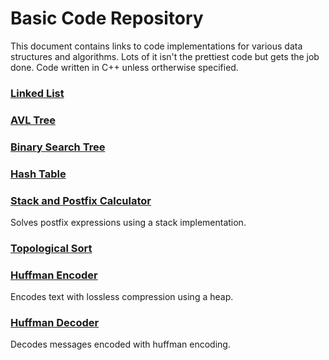 # Basic Code Repository
This document contains links to code implementations for various data structures and algorithms.  Lots of it isn't the prettiest code but gets the job done.  Code written in C++ unless ortherwise specified.

### [Linked List](code_repository/linked_list)

### [AVL Tree](code_repository/avl_tree)

### [Binary Search Tree](code_repository/binary_search_tree)

### [Hash Table](code_repository/hash_table)

### [Stack and Postfix Calculator](code_repository/stack_postfix)
Solves postfix expressions using a stack implementation.

### [Topological Sort](code_repository/topological_sort)

### [Huffman Encoder](code_repository/huffman_enc)
Encodes text with lossless compression using a heap.

### [Huffman Decoder](code_repository/huffman_dec)
Decodes messages encoded with huffman encoding.
